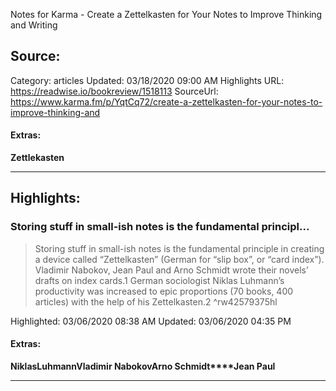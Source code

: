 Notes for Karma - Create a Zettelkasten for Your Notes to Improve Thinking and Writing

## Source:
Category: articles
Updated: 03/18/2020 09:00 AM
Highlights URL: https://readwise.io/bookreview/1518113
SourceUrl: https://www.karma.fm/p/YqtCq72/create-a-zettelkasten-for-your-notes-to-improve-thinking-and


#### Extras:
**Zettlekasten**



 
-----
 ## Highlights:

### Storing stuff in small-ish notes is the fundamental principl...
>Storing stuff in small-ish notes is the fundamental principle in creating a device called “Zettelkasten” (German for “slip box”, or “card index”). Vladimir Nabokov, Jean Paul and Arno Schmidt wrote their novels’ drafts on index cards.1 German sociologist Niklas Luhmann’s productivity was increased to epic proportions (70 books, 400 articles) with the help of his Zettelkasten.2 ^rw42579375hl


Highlighted: 03/06/2020 08:38 AM
Updated: 03/06/2020 04:35 PM


#### Extras:
**NiklasLuhmann****Vladimir Nabokov****Arno Schmidt****Jean Paul**




------

